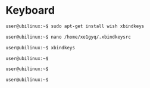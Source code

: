 # Keyboard

```sh
user@ubilinux:~$ sudo apt-get install wish xbindkeys
```

```sh
user@ubilinux:~$ nano /home/xe1gyq/.xbindkeysrc
```

```sh
user@ubilinux:~$ xbindkeys
```

```sh
user@ubilinux:~$ 
```

```sh
user@ubilinux:~$ 
```

```sh
user@ubilinux:~$ 
```